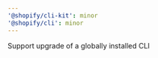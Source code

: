 ```yaml
---
'@shopify/cli-kit': minor
'@shopify/cli': minor
---
```


Support upgrade of a globally installed CLI

